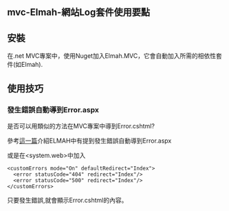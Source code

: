 mvc-Elmah-網站Log套件使用要點
------

## 安裝
在.net MVC專案中，使用Nuget加入Elmah.MVC，它會自動加入所需的相依性套件(如Elmah).

## 使用技巧

### 發生錯誤自動導到Error.aspx
是否可以用類似的方法在MVC專案中導到Error.cshtml?

參考[這一篇](http://www.dotblogs.com.tw/ricochen/archive/2010/03/10/13960.aspx)介紹ELMAH中有提到發生錯誤自動導到Error.aspx

或是在<system.web>中加入

    <customErrors mode="On" defaultRedirect="Index">
      <error statusCode="404" redirect="Index"/>
      <error statusCode="500" redirect="Index"/>
    </customErrors>

只要發生錯誤,就會顯示Error.cshtml的內容。